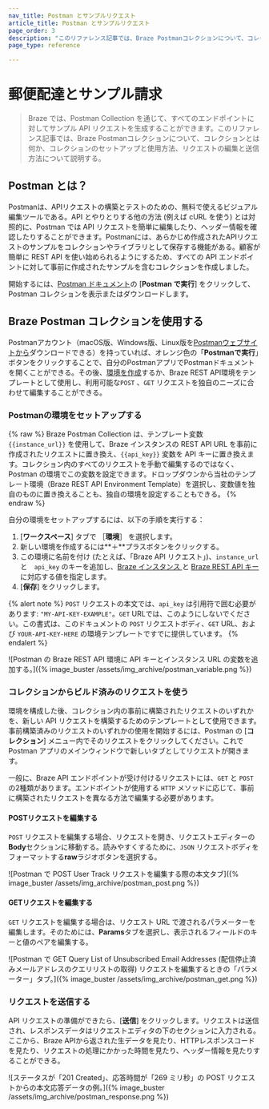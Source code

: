 ```yaml
---
nav_title: Postman とサンプルリクエスト
article_title: Postman とサンプルリクエスト
page_order: 3
description: "このリファレンス記事では、Braze Postmanコレクションについて、コレクションとは何か、コレクションのセットアップと使用方法、リクエストの編集と送信方法について説明する。"
page_type: reference

---
```


# 郵便配達とサンプル請求

> Braze では、Postman Collection を通じて、すべてのエンドポイントに対してサンプル API リクエストを生成することができます。このリファレンス記事では、Braze Postmanコレクションについて、コレクションとは何か、コレクションのセットアップと使用方法、リクエストの編集と送信方法について説明する。

## Postman とは？

Postmanは、APIリクエストの構築とテストのための、無料で使えるビジュアル編集ツールである。API とやりとりする他の方法 (例えば cURL を使う) とは対照的に、Postman では API リクエストを簡単に編集したり、ヘッダー情報を確認したりすることができます。Postmanには、あらかじめ作成されたAPIリクエストのサンプルをコレクションやライブラリとして保存する機能がある。顧客が簡単に REST API を使い始められるようにするため、すべての API エンドポイントに対して事前に作成されたサンプルを含むコレクションを作成しました。

開始するには、[Postman ドキュメント](https://documenter.getpostman.com/view/4689407/SVYrsdsG?version=latest#intro)の [**Postman で実行**] をクリックして、Postman コレクションを表示またはダウンロードします。

## Braze Postman コレクションを使用する

Postmanアカウント（macOS版、Windows版、Linux版を[Postmanウェブサイトから](https://www.getpostman.com)ダウンロードできる）を持っていれば、オレンジ色の「**Postmanで実行**」ボタンをクリックすることで、自分のPostmanアプリでPostmanドキュメントを開くことができる。その後、[環境を作成](#setting-up-your-postman-environment)するか、Braze REST API環境をテンプレートとして使用し、利用可能な`POST` 、`GET` リクエストを独自のニーズに合わせて編集することができる。

### Postmanの環境をセットアップする

{% raw %}
Braze Postman Collection は、テンプレート変数 `{{instance_url}}` を使用して、Braze インスタンスの REST API URL を事前に作成されたリクエストに置き換え、`{{api_key}}` 変数を API キーに置き換えます。コレクション内のすべてのリクエストを手動で編集するのではなく、Postman の環境でこの変数を設定できます。ドロップダウンから当社のテンプレート環境（Braze REST API Environment Template）を選択し、変数値を独自のものに置き換えることも、独自の環境を設定することもできる。
{% endraw %}

自分の環境をセットアップするには、以下の手順を実行する：

1. [**ワークスペース**] タブで ［**環境**］ を選択します。
2. 新しい環境を作成するには**＋**プラスボタンをクリックする。
3. この環境に名前を付け (たとえば、「Braze API リクエスト」)、`instance_url` と　`api_key` のキーを追加し、[Braze インスタンス ]({{site.baseurl}}/developer_guide/rest_api/basics/#endpoints) と [Braze REST API キー]({{site.baseurl}}/api/api_key/)に対応する値を指定します。
4. [**保存**] をクリックします。

{% alert note %}
`POST` リクエストの本文では、`api_key` は引用符で囲む必要があります: `"MY-API-KEY-EXAMPLE"`。`GET` URLでは、このようにしないでください。この書式は、このドキュメントの `POST` リクエストボディ、`GET` URL、および `YOUR-API-KEY-HERE` の環境テンプレートですでに提供しています。
{% endalert %}

![Postman の Braze REST API 環境に API キーとインスタンス URL の変数を追加する。]({% image_buster /assets/img_archive/postman_variable.png %})

### コレクションからビルド済みのリクエストを使う

環境を構成した後、コレクション内の事前に構築されたリクエストのいずれかを、新しい API リクエストを構築するためのテンプレートとして使用できます。事前構築済みのリクエストのいずれかの使用を開始するには、Postman の [**コレクション**] メニュー内でそのリクエストをクリックしてください。これで Postman アプリのメインウィンドウで新しいタブとしてリクエストが開きます。

一般に、Braze API エンドポイントが受け付けるリクエストには、`GET` と `POST` の2種類があります。エンドポイントが使用する `HTTP` メソッドに応じて、事前に構築されたリクエストを異なる方法で編集する必要があります。

#### POSTリクエストを編集する

`POST` リクエストを編集する場合、リクエストを開き、リクエストエディターの**Body**セクションに移動する。読みやすくするために、`JSON` リクエストボディをフォーマットする**raw**ラジオボタンを選択する。

![Postman で POST User Track リクエストを編集する際の本文タブ]({% image_buster /assets/img_archive/postman_post.png %})

#### GETリクエストを編集する

`GET` リクエストを編集する場合は、リクエスト URL で渡されるパラメーターを編集します。そのためには、**Params**タブを選択し、表示されるフィールドのキーと値のペアを編集する。

![Postman で GET Query List of Unsubscribed Email Addresses (配信停止済みメールアドレスのクエリリストの取得) リクエストを編集するときの「パラメーター」タブ。]({% image_buster /assets/img_archive/postman_get.png %})

### リクエストを送信する

API リクエストの準備ができたら、[**送信**] をクリックします。リクエストは送信され、レスポンスデータはリクエストエディタの下のセクションに入力される。ここから、Braze APIから返された生データを見たり、HTTPレスポンスコードを見たり、リクエストの処理にかかった時間を見たり、ヘッダー情報を見たりすることができる。

![ステータスが「201 Created」、応答時間が「269 ミリ秒」の POST リクエストからの本文応答データの例。]({% image_buster /assets/img_archive/postman_response.png %})

